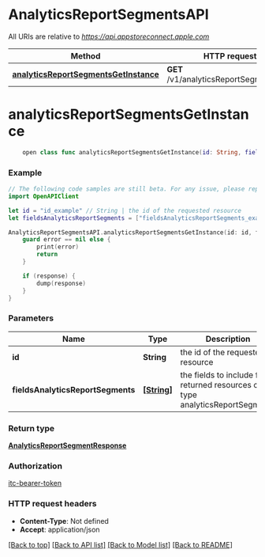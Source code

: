 # AnalyticsReportSegmentsAPI

All URIs are relative to *https://api.appstoreconnect.apple.com*

Method | HTTP request | Description
------------- | ------------- | -------------
[**analyticsReportSegmentsGetInstance**](AnalyticsReportSegmentsAPI.md#analyticsreportsegmentsgetinstance) | **GET** /v1/analyticsReportSegments/{id} | 


# **analyticsReportSegmentsGetInstance**
```swift
    open class func analyticsReportSegmentsGetInstance(id: String, fieldsAnalyticsReportSegments: [FieldsAnalyticsReportSegments_analyticsReportSegmentsGetInstance]? = nil, completion: @escaping (_ data: AnalyticsReportSegmentResponse?, _ error: Error?) -> Void)
```



### Example
```swift
// The following code samples are still beta. For any issue, please report via http://github.com/OpenAPITools/openapi-generator/issues/new
import OpenAPIClient

let id = "id_example" // String | the id of the requested resource
let fieldsAnalyticsReportSegments = ["fieldsAnalyticsReportSegments_example"] // [String] | the fields to include for returned resources of type analyticsReportSegments (optional)

AnalyticsReportSegmentsAPI.analyticsReportSegmentsGetInstance(id: id, fieldsAnalyticsReportSegments: fieldsAnalyticsReportSegments) { (response, error) in
    guard error == nil else {
        print(error)
        return
    }

    if (response) {
        dump(response)
    }
}
```

### Parameters

Name | Type | Description  | Notes
------------- | ------------- | ------------- | -------------
 **id** | **String** | the id of the requested resource | 
 **fieldsAnalyticsReportSegments** | [**[String]**](String.md) | the fields to include for returned resources of type analyticsReportSegments | [optional] 

### Return type

[**AnalyticsReportSegmentResponse**](AnalyticsReportSegmentResponse.md)

### Authorization

[itc-bearer-token](../README.md#itc-bearer-token)

### HTTP request headers

 - **Content-Type**: Not defined
 - **Accept**: application/json

[[Back to top]](#) [[Back to API list]](../README.md#documentation-for-api-endpoints) [[Back to Model list]](../README.md#documentation-for-models) [[Back to README]](../README.md)

